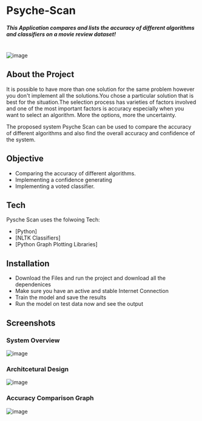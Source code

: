 # Psyche-Scan
##### _This Application compares and lists the accuracy of different algorithms and classifiers on a movie review dataset!_
#
![image](https://user-images.githubusercontent.com/41852838/124912976-364a4b00-e00c-11eb-843e-1656fa886fc1.png)

## About the Project
It is possible to have more than one solution for the same problem however you don't implement all the solutions.You chose a particular solution that is best for the situation.The selection process has varieties of factors involved and one of the most important factors is accuracy especially when you want to select an algorithm. More the options, more the uncertainty. 

The proposed system Psyche Scan can be used to compare the accuracy of different algorithms and also find the overall accuracy and confidence of the system.

## Objective 
- Comparing the accuracy of different algorithms.
- Implementing a confidence generating
- Implementing a voted classifier.

## Tech

Pysche Scan uses the folwoing Tech:

- [Python]  
- [NLTK Classifiers] 
- [Python Graph Plotting Libraries] 
 

## Installation
- Download the Files and run the project and download all the dependenices
- Make sure you have an active and stable Internet Connection
- Train the model and save the results
- Run the model on test data now and see the output

## Screenshots

### System Overview
![image](https://user-images.githubusercontent.com/41852838/124914483-0439e880-e00e-11eb-8ff1-bf7166a1c18c.png)

### Architcetural Design
![image](https://user-images.githubusercontent.com/41852838/124914597-29c6f200-e00e-11eb-9a21-32eb30b6d70d.png)

### Accuracy Comparison Graph
![image](https://user-images.githubusercontent.com/41852838/124914719-4f53fb80-e00e-11eb-8a71-0278564d2f3e.png)



